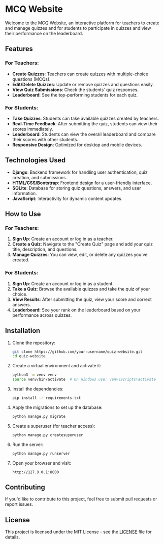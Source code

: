 # MCQ Website

Welcome to the MCQ Website, an interactive platform for teachers to create and manage quizzes and for students to participate in quizzes and view their performance on the leaderboard.

## Features

### For Teachers:
- **Create Quizzes**: Teachers can create quizzes with multiple-choice questions (MCQs).
- **Edit/Delete Quizzes**: Update or remove quizzes and questions easily.
- **View Quiz Submissions**: Check the students' quiz responses.
- **Leaderboard**: See the top-performing students for each quiz.

### For Students:
- **Take Quizzes**: Students can take available quizzes created by teachers.
- **Real-Time Feedback**: After submitting the quiz, students can view their scores immediately.
- **Leaderboard**: Students can view the overall leaderboard and compare their scores with other students.
- **Responsive Design**: Optimized for desktop and mobile devices.

## Technologies Used
- **Django**: Backend framework for handling user authentication, quiz creation, and submissions.
- **HTML/CSS/Bootstrap**: Frontend design for a user-friendly interface.
- **SQLite**: Database for storing quiz questions, answers, and user information.
- **JavaScript**: Interactivity for dynamic content updates.

## How to Use

### For Teachers:
1. **Sign Up**: Create an account or log in as a teacher.
2. **Create a Quiz**: Navigate to the "Create Quiz" page and add your quiz title, description, and questions.
3. **Manage Quizzes**: You can view, edit, or delete any quizzes you've created.

### For Students:
1. **Sign Up**: Create an account or log in as a student.
2. **Take a Quiz**: Browse the available quizzes and take the quiz of your choice.
3. **View Results**: After submitting the quiz, view your score and correct answers.
4. **Leaderboard**: See your rank on the leaderboard based on your performance across quizzes.

## Installation

1. Clone the repository:
    ```bash
    git clone https://github.com/your-username/quiz-website.git
    cd quiz-website
    ```

2. Create a virtual environment and activate it:
    ```bash
    python3 -m venv venv
    source venv/bin/activate  # On Windows use: venv\Scripts\activate
    ```

3. Install the dependencies:
    ```bash
    pip install -r requirements.txt
    ```

4. Apply the migrations to set up the database:
    ```bash
    python manage.py migrate
    ```

5. Create a superuser (for teacher access):
    ```bash
    python manage.py createsuperuser
    ```

6. Run the server:
    ```bash
    python manage.py runserver
    ```

7. Open your browser and visit:
    ```
    http://127.0.0.1:8000
    ```

## Contributing
If you'd like to contribute to this project, feel free to submit pull requests or report issues.

## License
This project is licensed under the MIT License - see the [LICENSE](LICENSE) file for details.
